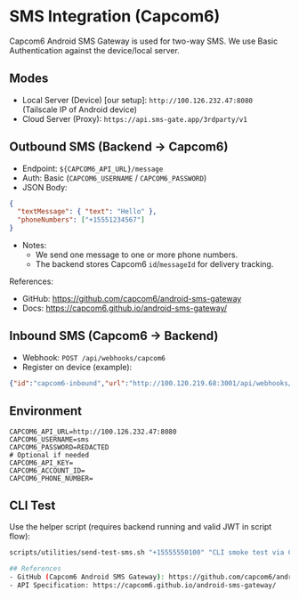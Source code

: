 # SMS Integration (Capcom6)

Capcom6 Android SMS Gateway is used for two-way SMS. We use Basic Authentication against the device/local server.

## Modes
- Local Server (Device) [our setup]: `http://100.126.232.47:8080` (Tailscale IP of Android device)
- Cloud Server (Proxy): `https://api.sms-gate.app/3rdparty/v1`

## Outbound SMS (Backend → Capcom6)
- Endpoint: `${CAPCOM6_API_URL}/message`
- Auth: Basic (`CAPCOM6_USERNAME` / `CAPCOM6_PASSWORD`)
- JSON Body:
```json
{
  "textMessage": { "text": "Hello" },
  "phoneNumbers": ["+15551234567"]
}
```
- Notes:
  - We send one message to one or more phone numbers.
  - The backend stores Capcom6 `id`/`messageId` for delivery tracking.

References:
- GitHub: https://github.com/capcom6/android-sms-gateway
- Docs: https://capcom6.github.io/android-sms-gateway/

## Inbound SMS (Capcom6 → Backend)
- Webhook: `POST /api/webhooks/capcom6`
- Register on device (example):
```json
{"id":"capcom6-inbound","url":"http://100.120.219.68:3001/api/webhooks/capcom6","event":"sms:received"}
```

## Environment
```
CAPCOM6_API_URL=http://100.126.232.47:8080
CAPCOM6_USERNAME=sms
CAPCOM6_PASSWORD=REDACTED
# Optional if needed
CAPCOM6_API_KEY=
CAPCOM6_ACCOUNT_ID=
CAPCOM6_PHONE_NUMBER=
```

## CLI Test
Use the helper script (requires backend running and valid JWT in script flow):

```bash
scripts/utilities/send-test-sms.sh "+15555550100" "CLI smoke test via Capcom6"

## References
- GitHub (Capcom6 Android SMS Gateway): https://github.com/capcom6/android-sms-gateway
- API Specification: https://capcom6.github.io/android-sms-gateway/
```
